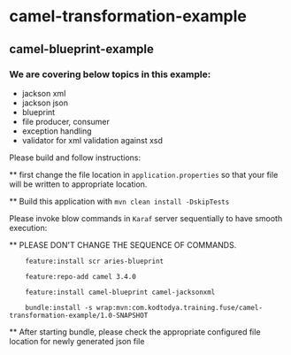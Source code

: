 # camel-transformation-example
## camel-blueprint-example
### We are covering below topics in this example:
- jackson xml
- jackson json
- blueprint
- file producer, consumer
- exception handling
- validator for xml validation against xsd

Please build and follow instructions:

** first change the file location in `application.properties` so that your file will be written to appropriate location.

** Build this application with `mvn clean install -DskipTests`

Please invoke blow commands in `Karaf` server sequentially to have smooth execution:

** PLEASE DON'T CHANGE THE SEQUENCE OF COMMANDS.
```
    feature:install scr aries-blueprint

    feature:repo-add camel 3.4.0

    feature:install camel-blueprint camel-jacksonxml

    bundle:install -s wrap:mvn:com.kodtodya.training.fuse/camel-transformation-example/1.0-SNAPSHOT
```

** After starting bundle, please check the appropriate configured file location for newly generated json file
